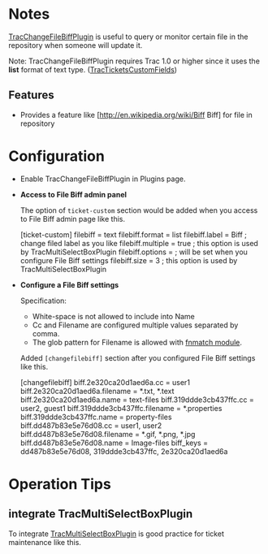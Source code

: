 Notes
=====

[TracChangeFileBiffPlugin](https://trac-hacks.org/wiki/TracChangeFileBiffPlugin "TracChangeFileBiffPlugin")
is useful to query or monitor certain file in the repository when someone will update it.

Note: TracChangeFileBiffPlugin requires Trac 1.0 or higher since it uses
the **list** format of text type. ([TracTicketsCustomFields](http://trac.edgewall.org/wiki/TracTicketsCustomFields "TracTicketsCustomFields"))


Features
--------

* Provides a feature like [http://en.wikipedia.org/wiki/Biff Biff] for file in repository


Configuration
=============

* Enable TracChangeFileBiffPlugin in Plugins page.

* **Access to File Biff admin panel**

  The option of `ticket-custom` section would be added when you access to File Biff admin page like this.

    [ticket-custom]
    filebiff = text
    filebiff.format = list
    filebiff.label = Biff       ; change filed label as you like
    filebiff.multiple = true    ; this option is used by TracMultiSelectBoxPlugin
    filebiff.options =          ; will be set when you configure File Biff settings
    filebiff.size = 3           ; this option is used by TracMultiSelectBoxPlugin

* **Configure a File Biff settings**

  Specification:

    * White-space is not allowed to include into Name
    * Cc and Filename are configured multiple values separated by comma.
    * The glob pattern for Filename is allowed with [fnmatch module](https://docs.python.org/2/library/fnmatch.html "fnmatch module").

  Added `[changefilebiff]` section after you configured File Biff settings like this.

    [changefilebiff]
    biff.2e320ca20d1aed6a.cc = user1
    biff.2e320ca20d1aed6a.filename = *.txt, *.text
    biff.2e320ca20d1aed6a.name = text-files
    biff.319ddde3cb437ffc.cc = user2, guest1
    biff.319ddde3cb437ffc.filename = *.properties
    biff.319ddde3cb437ffc.name = property-files
    biff.dd487b83e5e76d08.cc = user1, user2
    biff.dd487b83e5e76d08.filename = *.gif, *.png, *.jpg
    biff.dd487b83e5e76d08.name = Image-files
    biff_keys = dd487b83e5e76d08, 319ddde3cb437ffc, 2e320ca20d1aed6a


Operation Tips
==============

integrate TracMultiSelectBoxPlugin
----------------------------------

To integrate [TracMultiSelectBoxPlugin](https://trac-hacks.org/wiki/TracMultiSelectBoxPlugin "TracMultiSelectBoxPlugin") is good practice for ticket maintenance like this.

